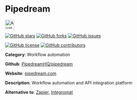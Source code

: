
# Pipedream 

<a href="https://pipedream.com/"><img src="https://icons.duckduckgo.com/ip3/pipedream.com.ico" alt="Avatar" width="30" height="30" /></a>

[![GitHub stars](https://img.shields.io/github/stars/PipedreamHQ/pipedream.svg?style=social&label=Star&maxAge=2592000)](https://GitHub.com/PipedreamHQ/pipedream/stargazers/) [![GitHub forks](https://img.shields.io/github/forks/PipedreamHQ/pipedream.svg?style=social&label=Fork&maxAge=2592000)](https://GitHub.com/PipedreamHQ/pipedream/network/) [![GitHub issues](https://img.shields.io/github/issues/PipedreamHQ/pipedream.svg)](https://GitHub.com/NPipedreamHQ/pipedream/issues/)

[![GitHub license](https://img.shields.io/github/license/PipedreamHQ/pipedream.svg)](https://github.com/PipedreamHQ/pipedream/blob/master/LICENSE) [![GitHub contributors](https://img.shields.io/github/contributors/PipedreamHQ/pipedream.svg)](https://GitHub.com/PipedreamHQ/pipedream/graphs/contributors/) 

**Category**: Workflow automation

**Github**: [PipedreamHQ/pipedream](https://github.com/PipedreamHQ/pipedream)

**Website**: [pipedream.com](https://pipedream.com/)

**Description**:
Workflow automation and API integration platform

**Alternative to**: [Zapier](https://zapier.com/), [Integromat](https://www.integromat.com/)
